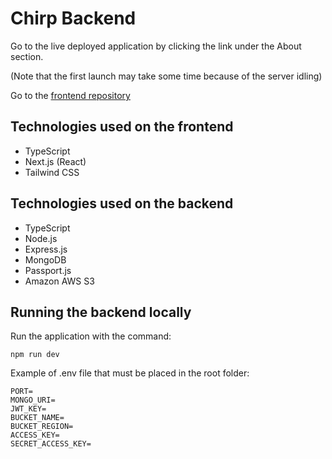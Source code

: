 # Chirp Backend

Go to the live deployed application by clicking the link under the About section.

(Note that the first launch may take some time because of the server idling)

Go to the [frontend repository](https://github.com/flaslam/chirp)

## Technologies used on the frontend

- TypeScript
- Next.js (React)
- Tailwind CSS

## Technologies used on the backend

- TypeScript
- Node.js
- Express.js
- MongoDB
- Passport.js
- Amazon AWS S3

## Running the backend locally

Run the application with the command:

```
npm run dev
```

Example of .env file that must be placed in the root folder:

```
PORT=
MONGO_URI=
JWT_KEY=
BUCKET_NAME=
BUCKET_REGION=
ACCESS_KEY=
SECRET_ACCESS_KEY=
```
